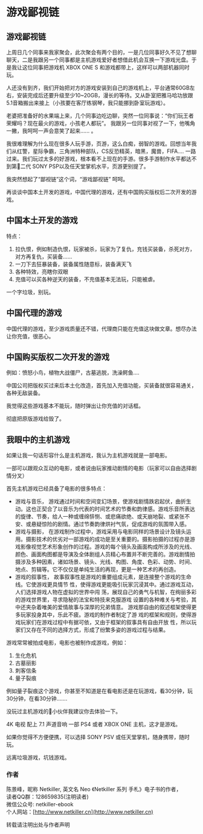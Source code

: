 # 游戏鄙视链

## 游戏鄙视链

上周日几个同事来我家聚会，此次聚会有两个目的，一是几位同事好久不见了想聊聊天，二是我跟另一个同事都是主机游戏爱好者想借此机会互换一下游戏光盘。于是我让这位同事把游戏机 XBOX ONE S 和游戏都带上，这样可以两部机器同时玩。

人还没有到齐，我们开始把对方的游戏安装到自己的游戏机上，平台通常60GB左右，安装完成后还要升级至少10~20GB，漫长的等待。又从卧室把雅马哈功放跟5.1音箱搬出来接上（小孩要在客厅练钢琴，我只能挪到卧室玩游戏）。

老婆把准备好的水果端上来，几个同事边吃边聊，突然一位同事说：“你们玩王者荣耀吗？现在最火的游戏，小孩老人都玩”。 我跟另一位同事对视了一下，他嘴角一撇，我呵呵一声会意笑了起来...... 。

我很难理解为什么现在很多人玩手游，页游，这么白痴，弱智的游戏。回想当年我们从红警，星际争霸，三角洲特种部队，CS反恐精英，暗黑，魔兽，FIFA.... 一路过来。我们玩过太多的好游戏，根本看不上现在的手游。很多手游制作水平都达不到第二代 SONY PSP以及任天堂掌机水平，页游更别提了。

我突然想起了“鄙视链”这个词，“游戏鄙视链” 呵呵。

再谈谈中国本土开发的游戏，中国代理的游戏，还有中国购买版权后二次开发的游戏。

## 中国本土开发的游戏

特点：

1. 拉仇恨，例如制造仇恨，玩家被杀，玩家为了复仇，充钱买装备，杀死对方，对方再复仇，买装备......
2. 一刀下去狂暴装备，装备属性随意标，装备满天飞
3. 各种特效，亮瞎你双眼
4. 充值可以买各种逆天的装备，不充值基本无法玩，只能被虐。

一个字垃圾，别玩。

## 中国代理的游戏

中国代理的游戏，至少游戏质量还不错，代理商只能在充值这块做文章。想尽办法让你充值，很恶心。

## 中国购买版权二次开发的游戏

例如：愤怒小鸟，植物大战僵尸，古墓逃脱，洗澡鳄鱼....

中国公司把版权买过来后本土化改造，首先加入充值功能，买装备就很容易通关，各种无敌装备。

我觉得这些游戏基本不能玩，随时弹出让你充值的对话框。

彻底把原版游戏给毁了。

## 我眼中的主机游戏

如果让我一句话形容什么是主机游戏，我认为主机游戏就是一部电影。

一部可以跟观众互动的电影，或者说由玩家推动剧情的电影（玩家可以自由选择剧情分叉）

首先主机游戏已经具备了电影的很多特点：

* 游戏与音乐， 游戏通过时间和空间变幻场景，使游戏剧情跌宕起伏，曲折生动。这也正契合了以音乐为代表的时间艺术的节奏和韵律感。游戏乐音所表达的旋律、节奏，给人一种或缠绵悱恻、或悲痛欲绝、或天崩地裂、或紧张不安、或悬疑惊险的剧情。通过节奏韵律烘衬气氛，促成游戏的氛围带入感。
* 游戏与摄影， 在游戏制作过程中，游戏采用与电影同样的场景设计及镜头运用。摄影技术的优劣对一部游戏的成功是至关重要的。摄影拍摄的过程亦是游戏影像视觉艺术形象创作的过程。游戏的每个镜头及画面构成所涉及的光线、颜色、画面构图都是导演及全体剧组人员精心布置并不断完善的。游戏剧情拍摄涉及多种因素，诸如场景、镜头、光线、构图、角度、色彩、动势、时间、地点、剪辑等。它不仅仅是单纯生活的再现，更是一种艺术的再创造。
* 游戏的叙事性， 故事叙事性是游戏的重要组成元素，是连接整个游戏的生命线。它使游戏更具情节 性，使得游戏更能吸引玩家沉浸其中。通过游戏互动，人们选择游戏人物在虚拟的世界中闯 荡，展现自己的勇气与机智，在绚丽多彩的游戏世界里，寻求隐秘的法宝和特技来克服游戏 设置的各种难关与考验，其中还夹杂着唯美的爱情故事与深厚的兄弟情意。 游戏那自由的叙述框架使得更多玩家投身其中，乐此不疲。游戏的制作者制定了游 戏的框架和规则，使得游戏玩家们在游戏过程中有据可依，又由于框架的叙事具有自由开放 性，所以玩家们又存在不同的选择方式，形成了纷繁多姿的游戏过程与结果。

游戏常常被拍成电影，电影也被制作成游戏，例如：

1. 生化危机
2. 古墓丽影
3. 刺客信条
4. 量子裂痕

例如量子裂痕这个游戏，你甚至不知道是在看电影还是在玩游戏，看30分钟，玩30分钟，在看30分钟.......

没玩过主机游戏的小伙伴我建议你去体验一下。

4K 电视 配上 7.1 声道音响 一部 PS4 或者 XBOX ONE 主机，这才是游戏。

如果你觉得不方便便携，可以选择 SONY PSV 或任天堂掌机，随身携带，随时玩。

远离垃圾游戏，坑钱游戏。

### 作者

陈景峰，昵称 Netkiller, 英文名 Neo 《Netkiller 系列 手札》电子书的作者，  
读者QQ群：128659835\(注明读者\)  
微信公众号: netkiller-ebook  
个人网站：[http://www.netkiller.cn](http://www.netkiller.cn)

转载请注明出处与作者声明

